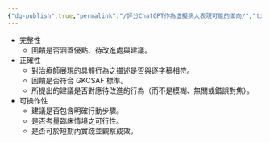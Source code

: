 ```yaml
---
{"dg-publish":true,"permalink":"/評分ChatGPT作為虛擬病人表現可能的面向/","title":"評分ChatGPT作為虛擬病人表現可能的面向","tags":["chatgpt","ai","SP","measurement","LLMAI","guideline"],"created":"2025-05-21T16:48","updated":"2025-08-05T14:42"}
---
```



- 完整性  
	- 回饋是否涵蓋優點、待改進處與建議。
- 正確性  
	- 對治療師展現的具體行為之描述是否與逐字稿相符。  
	- 回饋是否符合 GKCSAF 標準。  
	- 所提出的建議是否對應待改進的行為（而不是模糊、無關或錯誤對焦）。
- 可操作性  
	- 建議是否包含明確行動步驟。  
	- 是否考量臨床情境之可行性。  
	- 是否可於短期內實踐並觀察成效。
